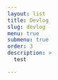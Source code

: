 ```yaml
---
layout: list
title: Devlog
slug: devlog
menu: true
submenu: true
order: 3
description: >
  test

---
```

